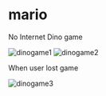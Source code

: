# mario

No Internet Dino game

![dinogame1](https://user-images.githubusercontent.com/97497314/173840197-bd86bfe3-ad65-44eb-b844-2f4e4df2fbb5.jpg)
![dinogame2](https://user-images.githubusercontent.com/97497314/173840286-956cb150-76b2-413a-8c1c-3bd50dd8c0ee.jpg)

When user lost game

![dinogame3](https://user-images.githubusercontent.com/97497314/173840386-997f8519-f0ec-4ead-9884-c6d90b8d9946.jpg)
